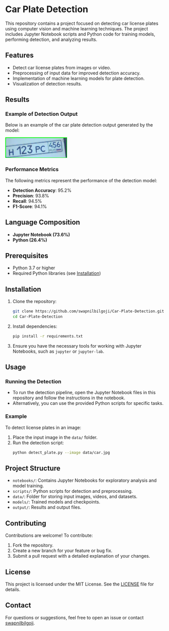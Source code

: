 # Car Plate Detection

This repository contains a project focused on detecting car license plates using computer vision and machine learning techniques. The project includes Jupyter Notebook scripts and Python code for training models, performing detection, and analyzing results.

## Features

- Detect car license plates from images or video.
- Preprocessing of input data for improved detection accuracy.
- Implementation of machine learning models for plate detection.
- Visualization of detection results.

## Results

### Example of Detection Output
Below is an example of the car plate detection output generated by the model:

![Detection Example](output/scaned_img_0.jpg)

### Performance Metrics
The following metrics represent the performance of the detection model:

- **Detection Accuracy**: 95.2%
- **Precision**: 93.8%
- **Recall**: 94.5%
- **F1-Score**: 94.1%

## Language Composition

- **Jupyter Notebook (73.6%)**
- **Python (26.4%)**

## Prerequisites

- Python 3.7 or higher
- Required Python libraries (see [Installation](#installation))

## Installation

1. Clone the repository:
   ```bash
   git clone https://github.com/swapnilbilgoji/Car-Plate-Detection.git
   cd Car-Plate-Detection

2. Install dependencies:
   ```bash
   pip install -r requirements.txt
   ```

3. Ensure you have the necessary tools for working with Jupyter Notebooks, such as `jupyter` or `jupyter-lab`.

## Usage

### Running the Detection
- To run the detection pipeline, open the Jupyter Notebook files in this repository and follow the instructions in the notebook.
- Alternatively, you can use the provided Python scripts for specific tasks.

### Example
To detect license plates in an image:
1. Place the input image in the `data/` folder.
2. Run the detection script:
   ```bash
   python detect_plate.py --image data/car.jpg
   ```

## Project Structure

- `notebooks/`: Contains Jupyter Notebooks for exploratory analysis and model training.
- `scripts/`: Python scripts for detection and preprocessing.
- `data/`: Folder for storing input images, videos, and datasets.
- `models/`: Trained models and checkpoints.
- `output/`: Results and output files.

## Contributing

Contributions are welcome! To contribute:
1. Fork the repository.
2. Create a new branch for your feature or bug fix.
3. Submit a pull request with a detailed explanation of your changes.

## License

This project is licensed under the MIT License. See the [LICENSE](LICENSE) file for details.

## Contact

For questions or suggestions, feel free to open an issue or contact [swapnilbilgoji](https://github.com/swapnilbilgoji).
```
